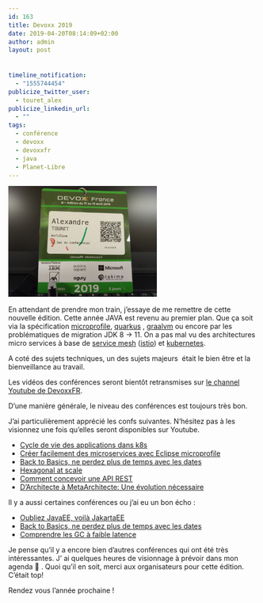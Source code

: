 ```yaml
---
id: 163
title: Devoxx 2019
date: 2019-04-20T08:14:09+02:00
author: admin
layout: post


timeline_notification:
  - "1555744454"
publicize_twitter_user:
  - touret_alex
publicize_linkedin_url:
  - ""
tags:
  - conférence
  - devoxx
  - devoxxfr
  - java
  - Planet-Libre
---
```

<img loading="lazy" class="size-medium wp-image-169 aligncenter" src="/assets/img/posts/2019/04/img_20190419_161746.jpg?w=300" alt="" width="300" height="224" />

En attendant de prendre mon train, j&rsquo;essaye de me remettre de cette nouvelle édition. Cette année JAVA est revenu au premier plan. Que ça soit via la spécification [microprofile](http://microprofile.io/), [quarkus](https://quarkus.io/) , [graalvm](https://www.graalvm.org/) ou encore par les problématiques de migration JDK 8 -> 11. On a pas mal vu des architectures micro services à base de [service mesh](https://www.redhat.com/fr/topics/microservices/what-is-a-service-mesh) ([istio](https://istio.io/)) et [kubernetes](https://kubernetes.io/fr/).

A coté des sujets techniques, un des sujets majeurs  était le bien être et la bienveillance au travail.

Les vidéos des conférences seront bientôt retransmises sur [le channel Youtube de DevoxxFR](https://www.youtube.com/channel/UCsVPQfo5RZErDL41LoWvk0A).

D&rsquo;une manière générale, le niveau des conférences est toujours très bon.

J&rsquo;ai particulièrement apprécié les confs suivantes. N&rsquo;hésitez pas à les visionnez une fois qu&rsquo;elles seront disponibles sur Youtube.

  * [Cycle de vie des applications dans k8s](https://cfp.devoxx.fr/2019/talk/HAT-9594/Cycle_de_vie_des_applications_dans_Kubernetes)
  * [Créer facilement des microservices avec Eclipse microprofile](https://cfp.devoxx.fr/2019/talk/LGU-0798/Creer_facilement_des_microservices__(ou_cloud_native_java)_avec_Eclipse_MicroProfile)
  * [Back to Basics, ne perdez plus de temps avec les dates](https://cfp.devoxx.fr/2019/talk/LVJ-5031/Back_to_Basics_:_Ne_perdez_plus_votre_Temps_avec_les_Dates)
  * [Hexagonal at scale](https://cfp.devoxx.fr/2019/talk/GDA-0693/Hexagonal_at_Scale,_ou_l'art_de_decouper_et_organiser_ses_services)
  * [Comment concevoir une API REST](https://cfp.devoxx.fr/2019/talk/PQL-0969/Comment_concevoir_une_API_RESTful_%3F)
  * [D&rsquo;Architecte à MetaArchitecte: Une évolution nécessaire](https://cfp.devoxx.fr/2019/talk/SQO-0767/D%E2%80%99architecte_a_Metarchitecte_:_une_evolution_necessaire)

Il y a aussi certaines conférences ou j&rsquo;ai eu un bon écho :

  * [Oubliez JavaEE, voilà JakartaEE](https://cfp.devoxx.fr/2019/talk/YPH-1256/Oubliez_Java_EE,_voila_Jakarta_EE_!)
  * [Back to Basics, ne perdez plus de temps avec les dates](https://cfp.devoxx.fr/2019/talk/LVJ-5031/Back_to_Basics_:_Ne_perdez_plus_votre_Temps_avec_les_Dates)
  * [Comprendre les GC à faible latence](https://cfp.devoxx.fr/2019/talk/HGT-7027/Comprendre_les_GC_a_faible_latence)

Je pense qu&rsquo;il y a encore bien d&rsquo;autres conférences qui ont été très intéressantes. J&rsquo; ai quelques heures de visionnage à prévoir dans mon agenda 🙂 . Quoi qu&rsquo;il en soit, merci aux organisateurs pour cette édition. C&rsquo;était top!

Rendez vous l&rsquo;année prochaine !

 